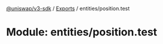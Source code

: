 [@uniswap/v3-sdk](../README.md) / [Exports](../modules.md) / entities/position.test

# Module: entities/position.test
